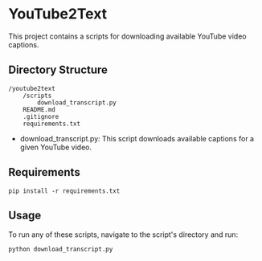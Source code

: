 # YouTube2Text

This project contains a scripts for downloading available YouTube video captions.

## Directory Structure

```
/youtube2text
    /scripts
        download_transcript.py
    README.md
    .gitignore
    requirements.txt
```

- download_transcript.py: This script downloads available captions for a given YouTube video.

## Requirements

```
pip install -r requirements.txt
```

## Usage

To run any of these scripts, navigate to the script's directory and run:

```
python download_transcript.py
```
